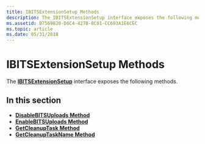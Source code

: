 ```yaml
---
title: IBITSExtensionSetup Methods
description: The IBITSExtensionSetup interface exposes the following methods.
ms.assetid: B7569820-D6C4-427B-8C81-CC693A1E6CEC
ms.topic: article
ms.date: 05/31/2018
---
```


# IBITSExtensionSetup Methods

The [**IBITSExtensionSetup**](/windows/desktop/api/Bitscfg/nn-bitscfg-ibitsextensionsetup) interface exposes the following methods.

## In this section

-   [**DisableBITSUploads Method**](/windows/desktop/api/Bitscfg/nf-bitscfg-ibitsextensionsetup-disablebitsuploads)
-   [**EnableBITSUploads Method**](/windows/desktop/api/Bitscfg/nf-bitscfg-ibitsextensionsetup-enablebitsuploads)
-   [**GetCleanupTask Method**](/windows/desktop/api/Bitscfg/nf-bitscfg-ibitsextensionsetup-getcleanuptask)
-   [**GetCleanupTaskName Method**](/windows/desktop/api/Bitscfg/nf-bitscfg-ibitsextensionsetup-getcleanuptaskname)

 

 




